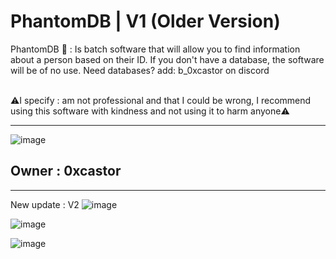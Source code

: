 # PhantomDB | V1 (Older Version)
PhantomDB 👻 : Is batch software that will allow you to find information about a person based on their ID. If you don't have a database, the software will be of no use. Need databases? add: b_0xcastor on discord

<br>
⚠️I specify : am not professional and that I could be wrong, I recommend using this software with kindness and not using it to harm anyone⚠️
<hr>

![image](https://cdn.discordapp.com/attachments/1122465196825395280/1171486308049371177/PhantomDB.png?ex=655cdaa5&is=654a65a5&hm=8762ee9c23d24f3d65d088265975eeaa8670bfa56faa57667baa818c944d4c6c&)
<h>
<h2>
  Owner : 0xcastor
</h2>
<hr>

New update : V2
![image](https://cdn.discordapp.com/attachments/1122465196825395280/1171488155111788624/image.png?ex=655cdc5d&is=654a675d&hm=90bd5d5c67d4fca20be01828ecb5733fa5eab72d244cadccc11d3c3b678181ea&)

![image](https://cdn.discordapp.com/attachments/1122465196825395280/1171489284138750043/image.png?ex=655cdd6a&is=654a686a&hm=370819e88ed479a98ee6eb7cec212c9ca634374640589816d547f8812738d480&)

![image](https://cdn.discordapp.com/attachments/1152946963461967872/1195090274830000230/image.png?ex=65b2b98d&is=65a0448d&hm=60026d35457a4cbf84ed576ea45bcf9d3ec79740094766a70dafea9986a9a6dc&)


